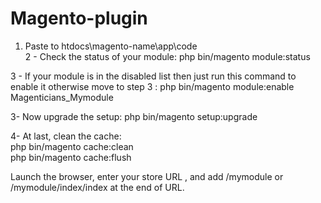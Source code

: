# Magento-plugin

1. Paste to htdocs\magento-name\app\code    
2 - Check the status of your module:
  php bin/magento module:status 
  
3 - If your module is in the disabled list then just run this command to enable it otherwise move to step 3 :
  php bin/magento module:enable Magenticians_Mymodule            

3- Now upgrade the setup:
  php bin/magento setup:upgrade            

4- At last,  clean the cache:         
  php bin/magento cache:clean      
  php bin/magento cache:flush        

Launch the browser, enter your store URL , and add /mymodule or /mymodule/index/index at the end of URL.
